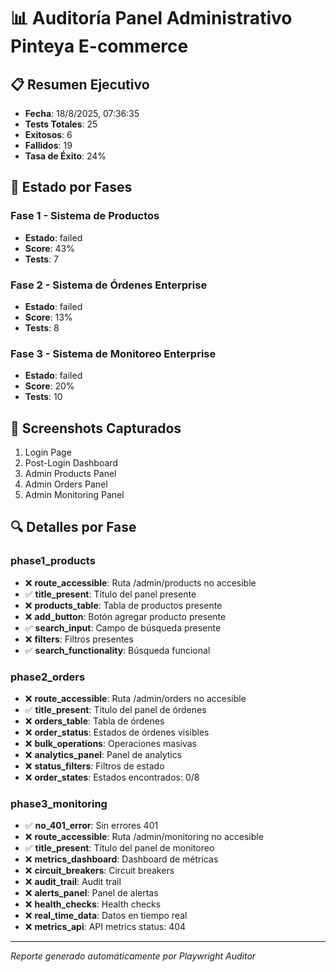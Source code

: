 # 📊 Auditoría Panel Administrativo Pinteya E-commerce

## 📋 Resumen Ejecutivo

- **Fecha**: 18/8/2025, 07:36:35
- **Tests Totales**: 25
- **Exitosos**: 6
- **Fallidos**: 19
- **Tasa de Éxito**: 24%

## 🎯 Estado por Fases

### Fase 1 - Sistema de Productos
- **Estado**: failed
- **Score**: 43%
- **Tests**: 7

### Fase 2 - Sistema de Órdenes Enterprise  
- **Estado**: failed
- **Score**: 13%
- **Tests**: 8

### Fase 3 - Sistema de Monitoreo Enterprise
- **Estado**: failed
- **Score**: 20%
- **Tests**: 10

## 📸 Screenshots Capturados

1. Login Page
2. Post-Login Dashboard
3. Admin Products Panel
4. Admin Orders Panel  
5. Admin Monitoring Panel

## 🔍 Detalles por Fase


### phase1_products
- ❌ **route_accessible**: Ruta /admin/products no accesible
- ✅ **title_present**: Título del panel presente
- ❌ **products_table**: Tabla de productos presente
- ❌ **add_button**: Botón agregar producto presente
- ✅ **search_input**: Campo de búsqueda presente
- ❌ **filters**: Filtros presentes
- ✅ **search_functionality**: Búsqueda funcional


### phase2_orders
- ❌ **route_accessible**: Ruta /admin/orders no accesible
- ✅ **title_present**: Título del panel de órdenes
- ❌ **orders_table**: Tabla de órdenes
- ❌ **order_status**: Estados de órdenes visibles
- ❌ **bulk_operations**: Operaciones masivas
- ❌ **analytics_panel**: Panel de analytics
- ❌ **status_filters**: Filtros de estado
- ❌ **order_states**: Estados encontrados: 0/8


### phase3_monitoring
- ✅ **no_401_error**: Sin errores 401
- ❌ **route_accessible**: Ruta /admin/monitoring no accesible
- ✅ **title_present**: Título del panel de monitoreo
- ❌ **metrics_dashboard**: Dashboard de métricas
- ❌ **circuit_breakers**: Circuit breakers
- ❌ **audit_trail**: Audit trail
- ❌ **alerts_panel**: Panel de alertas
- ❌ **health_checks**: Health checks
- ❌ **real_time_data**: Datos en tiempo real
- ❌ **metrics_api**: API metrics status: 404


---
*Reporte generado automáticamente por Playwright Auditor*
